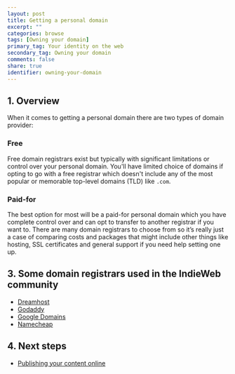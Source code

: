 ```yaml
---
layout: post
title: Getting a personal domain
excerpt: ""
categories: browse
tags: [Owning your domain]
primary_tag: Your identity on the web
secondary_tag: Owning your domain
comments: false
share: true
identifier: owning-your-domain
---
```

## 1. Overview 
When it comes to getting a personal domain there are two types of domain provider: 

### Free 
Free domain registrars exist but typically with significant limitations or control over your personal domain. You'll have limited choice of domains if opting to go with a free registrar which doesn't include any of the most popular or memorable top-level domains (TLD) like <code>.com</code>. 

### Paid-for
The best option for most will be a paid-for personal domain which you have complete control over and can opt to transfer to another registrar if you want to. There are many domain registrars to choose from so it’s really just a case of comparing costs and packages that might include other things like hosting, SSL certificates and general support if you need help setting one up.

## 3. Some domain registrars used in the IndieWeb community
- [Dreamhost](https://www.dreamhost.com/)
- [Godaddy](https://godaddy.com/)
- [Google Domains](https://domains.google)
- [Namecheap](https://www.namecheap.com)

## 4. Next steps
- [Publishing your content online](/browse/publishing-your-content)